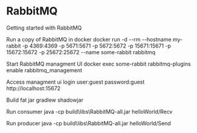 # RabbitMQ
Getting started with RabbitMQ

Run a copy of RabbitMQ in docker
docker run -d --rm --hostname my-rabbit -p 4369:4369 -p 5671:5671 -p 5672:5672 -p 15671:15671 -p 15672:15672 -p 25672:25672 --name some-rabbit rabbitmq

Start RabbitMQ managment UI
docker exec some-rabbit rabbitmq-plugins enable rabbitmq_management

Access managment ui login user:guest password:guest
http://localhost:15672

Build fat jar
gradlew shadowjar

Run consumer
java -cp build\libs\RabbitMQ-all.jar helloWorld/Recv

Run producer
java -cp build\libs\RabbitMQ-all.jar helloWorld/Send
